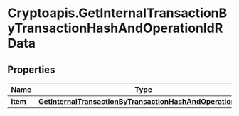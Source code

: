 # Cryptoapis.GetInternalTransactionByTransactionHashAndOperationIdRData

## Properties

Name | Type | Description | Notes
------------ | ------------- | ------------- | -------------
**item** | [**GetInternalTransactionByTransactionHashAndOperationIdRI**](GetInternalTransactionByTransactionHashAndOperationIdRI.md) |  | 


